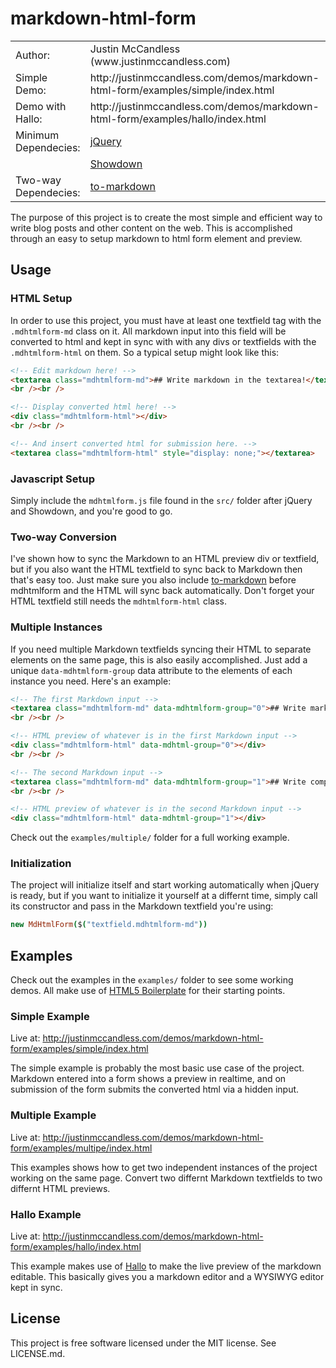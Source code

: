 markdown-html-form
================

<table>
  <tr>
    <td>Author:</td>
    <td>Justin McCandless (www.justinmccandless.com)</td>
  </tr>
  <tr>
    <td>Simple Demo:</td>
    <td>http://justinmccandless.com/demos/markdown-html-form/examples/simple/index.html</td>
  <tr>
    <td>Demo with Hallo:</td>
    <td>http://justinmccandless.com/demos/markdown-html-form/examples/hallo/index.html</td>
  </tr>
  <tr>
    <td>Minimum Dependecies:</td>
    <td><a href="http://www.jquery.com">jQuery</a></td>
  </tr>
  <tr>
    <td></td>
    <td><a href="https://github.com/coreyti/showdown">Showdown</a></td>
  </tr>
  <tr>
    <td>Two-way Dependecies:</td>
    <td><a href="https://github.com/domchristie/to-markdown">to-markdown</a><td>
  </tr>
</table>

The purpose of this project is to create the most simple and efficient way to write blog posts and other content on the web.  This is accomplished through an easy to setup markdown to html form element and preview.

## Usage

### HTML Setup

In order to use this project, you must have at least one textfield tag with the `.mdhtmlform-md` class on it.  All markdown input into this field will be converted to html and kept in sync with with any divs or textfields with the `.mdhtmlform-html` on them.  So a typical setup might look like this:

```html
<!-- Edit markdown here! -->
<textarea class="mdhtmlform-md">## Write markdown in the textarea!</textarea>
<br /><br />

<!-- Display converted html here! -->
<div class="mdhtmlform-html"></div>
<br /><br />

<!-- And insert converted html for submission here. -->
<textarea class="mdhtmlform-html" style="display: none;"></textarea>
```

### Javascript Setup

Simply include the `mdhtmlform.js` file found in the `src/` folder after jQuery and Showdown, and you're good to go.

### Two-way Conversion

I've shown how to sync the Markdown to an HTML preview div or textfield, but if you also want the HTML textfield to sync back to Markdown then that's easy too.  Just make sure you also include [to-markdown](https://github.com/domchristie/to-markdown) before mdhtmlform and the HTML will sync back automatically.  Don't forget your HTML textfield still needs the `mdhtmlform-html` class.

### Multiple Instances

If you need multiple Markdown textfields syncing their HTML to separate elements on the same page, this is also easily accomplished.  Just add a unique `data-mdhtmlform-group` data attribute to the elements of each instance you need.  Here's an example:

```html
<!-- The first Markdown input -->
<textarea class="mdhtmlform-md" data-mdhtmlform-group="0">## Write markdown in the textarea!</textarea>
<br /><br />

<!-- HTML preview of whatever is in the first Markdown input -->
<div class="mdhtmlform-html" data-mdhtml-group="0"></div>
<br /><br />

<!-- The second Markdown input -->
<textarea class="mdhtmlform-md" data-mdhtmlform-group="1">## Write completely different markdown in this textarea!</textarea>
<br /><br />

<!-- HTML preview of whatever is in the second Markdown input -->
<div class="mdhtmlform-html" data-mdhtml-group="1"></div>
```

Check out the `examples/multiple/` folder for a full working example.

### Initialization

The project will initialize itself and start working automatically when jQuery is ready, but if you want to initialize it yourself at a differnt time, simply call its constructor and pass in the Markdown textfield you're using:

```coffeescript
new MdHtmlForm($("textfield.mdhtmlform-md"))
```

## Examples

Check out the examples in the `examples/` folder to see some working demos.  All make use of [HTML5 Boilerplate](http://www.html5boilerplate.com) for their starting points.

### Simple Example

Live at: http://justinmccandless.com/demos/markdown-html-form/examples/simple/index.html

The simple example is probably the most basic use case of the project.  Markdown entered into a form shows a preview in realtime, and on submission of the form submits the converted html via a hidden input.

### Multiple Example

Live at: http://justinmccandless.com/demos/markdown-html-form/examples/multipe/index.html

This examples shows how to get two independent instances of the project working on the same page.  Convert two differnt Markdown textfields to two differnt HTML previews.

### Hallo Example

Live at: http://justinmccandless.com/demos/markdown-html-form/examples/hallo/index.html

This example makes use of [Hallo](https://github.com/bergie/hallo) to make the live preview of the markdown editable.  This basically gives you a markdown editor and a WYSIWYG editor kept in sync.

## License

This project is free software licensed under the MIT license.  See LICENSE.md.

